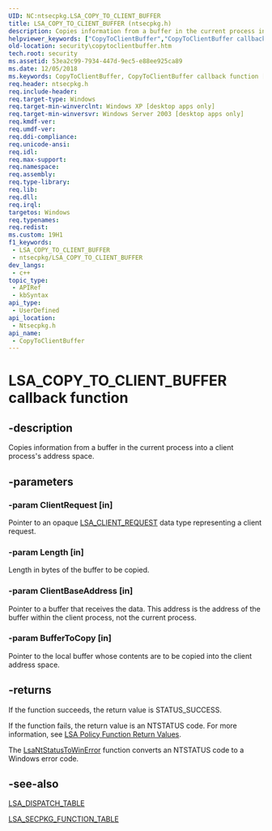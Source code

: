 ```yaml
---
UID: NC:ntsecpkg.LSA_COPY_TO_CLIENT_BUFFER
title: LSA_COPY_TO_CLIENT_BUFFER (ntsecpkg.h)
description: Copies information from a buffer in the current process into a client process's address space.
helpviewer_keywords: ["CopyToClientBuffer","CopyToClientBuffer callback function [Security]","LSA_COPY_TO_CLIENT_BUFFER","LSA_COPY_TO_CLIENT_BUFFER callback","_lsa_copytoclientbuffer","ntsecpkg/CopyToClientBuffer","security.copytoclientbuffer"]
old-location: security\copytoclientbuffer.htm
tech.root: security
ms.assetid: 53ea2c99-7934-447d-9ec5-e88ee925ca89
ms.date: 12/05/2018
ms.keywords: CopyToClientBuffer, CopyToClientBuffer callback function [Security], LSA_COPY_TO_CLIENT_BUFFER, LSA_COPY_TO_CLIENT_BUFFER callback, _lsa_copytoclientbuffer, ntsecpkg/CopyToClientBuffer, security.copytoclientbuffer
req.header: ntsecpkg.h
req.include-header: 
req.target-type: Windows
req.target-min-winverclnt: Windows XP [desktop apps only]
req.target-min-winversvr: Windows Server 2003 [desktop apps only]
req.kmdf-ver: 
req.umdf-ver: 
req.ddi-compliance: 
req.unicode-ansi: 
req.idl: 
req.max-support: 
req.namespace: 
req.assembly: 
req.type-library: 
req.lib: 
req.dll: 
req.irql: 
targetos: Windows
req.typenames: 
req.redist: 
ms.custom: 19H1
f1_keywords:
 - LSA_COPY_TO_CLIENT_BUFFER
 - ntsecpkg/LSA_COPY_TO_CLIENT_BUFFER
dev_langs:
 - c++
topic_type:
 - APIRef
 - kbSyntax
api_type:
 - UserDefined
api_location:
 - Ntsecpkg.h
api_name:
 - CopyToClientBuffer
---
```


# LSA_COPY_TO_CLIENT_BUFFER callback function


## -description

Copies information from a buffer in the current process into a client process's address space.

## -parameters

### -param ClientRequest [in]

Pointer to an opaque 
<a href="/windows/desktop/SecAuthN/plsa-client-request">LSA_CLIENT_REQUEST</a> data type representing a client request.

### -param Length [in]

Length in bytes of the buffer to be copied.

### -param ClientBaseAddress [in]

Pointer to a buffer that receives the data. This address is the address of the buffer within the client process, not the current process.

### -param BufferToCopy [in]

Pointer to the local buffer whose contents are to be copied into the client address space.

## -returns

If the function succeeds, the return value is STATUS_SUCCESS.

If the function fails, the return value is an NTSTATUS code. For more information, see 
<a href="/windows/desktop/SecMgmt/management-return-values">LSA Policy Function Return Values</a>.

The 
<a href="/windows/desktop/api/ntsecapi/nf-ntsecapi-lsantstatustowinerror">LsaNtStatusToWinError</a> function converts an NTSTATUS code to a Windows error code.

## -see-also

<a href="/windows/desktop/api/ntsecpkg/ns-ntsecpkg-lsa_dispatch_table">LSA_DISPATCH_TABLE</a>



<a href="/windows/desktop/api/ntsecpkg/ns-ntsecpkg-lsa_secpkg_function_table">LSA_SECPKG_FUNCTION_TABLE</a>